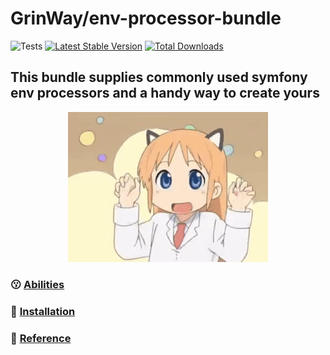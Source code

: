 GrinWay/env-processor-bundle
======
![Tests](https://github.com/GrinWay/env-processor-bundle/workflows/tests/badge.svg)
[![Latest Stable Version](https://poser.pugx.org/GrinWay/env-processor-bundle/v)](//packagist.org/packages/GrinWay/env-processor-bundle)
[![Total Downloads](https://poser.pugx.org/GrinWay/env-processor-bundle/downloads)](//packagist.org/packages/GrinWay/env-processor-bundle)

<h2>This bundle supplies commonly used symfony env processors and a handy way to create yours</h2>

<p align="center">
  <img alt="anime gif" src="https://github.com/GrinWay/env-processor-bundle/blob/main/docs/media/gif/anime.gif" />
</p>

### 😗 [Abilities](https://github.com/GrinWay/env-processor-bundle/blob/main/docs/abilities.md)

### 🔰 [Installation](https://github.com/GrinWay/env-processor-bundle/blob/main/docs/installation.md)

### 🔗 [Reference](https://github.com/GrinWay/env-processor-bundle/blob/main/docs/reference.md)

